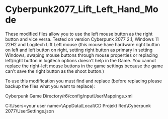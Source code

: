 # Cyberpunk2077_Lift_Left_Hand_Mode
These modified files allow you to use the left mouse button as the right button and vice versa. Tested on version Cyberpunk 2077 2.1, Windows 11 22H2 and Logitech Lift Left mouse (this mouse have hardware right button on left and left button on right, setting right button as primary in setting Windows, swaping mouse buttons through mouse properties or replacing left/right button in logitech options doesn't help in the Game. You cannot replace the right-left mouse buttons in the game settings because the game can't save the right button as the shoot button.)

To use this modification you must find and replace (before replacing please backup the files what you want to replace): 

Cyberpunk Game Directory/r6/config/nputUserMappings.xml

C:\Users\<your user name>\AppData\Local\CD Projekt Red\Cyberpunk 2077\UserSettings.json

